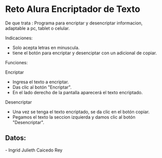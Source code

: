 <h1>Reto Alura Encriptador de Texto</h1>

De que trata : Programa para encriptar y desencriptar informacion, adaptable a pc, tablet o celular.

Indicaciones: 
- Solo acepta letras en minuscula.
- tiene el botón para encriptar y desenciptar con un adicional de copiar.

Funciones: 

Encriptar 
- Ingresa el texto a encriptar.
- Das clic al botón "Encriptar".
- En el lado derecho de la pantalla aparecerá el texto encriptado.

Desencriptar
- Una vez se tenga el texto encriptado, se da clic en el botón copiar.
- Pegamos el texto la seccion izquierda y damos clic al botón "Desencriptar".

<h2>Datos:</h2> 
- Ingrid Julieth Caicedo Rey
  
